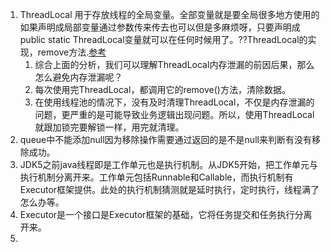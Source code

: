 1. ThreadLocal 用于存放线程的全局变量。全部变量就是要全局很多地方使用的如果声明成局部变量通过参数传来传去也可以但是多麻烦呀，只要声明成public static 
ThreadLocal变量就可以在任何时候用了。??ThreadLocal的实现，remove方法.[参考](http://blog.xiaohansong.com/2016/08/06/ThreadLocal-memory-leak/)                
      1. 综合上面的分析，我们可以理解ThreadLocal内存泄漏的前因后果，那么怎么避免内存泄漏呢？     
      1. 每次使用完ThreadLocal，都调用它的remove()方法，清除数据。      
      1. 在使用线程池的情况下，没有及时清理ThreadLocal，不仅是内存泄漏的问题，更严重的是可能导致业务逻辑出现问题。所以，使用ThreadLocal就跟加锁完要解锁一样，用完就清理。
1. queue中不能添加null因为移除操作需要通过返回的是不是null来判断有没有移除成功。     
1. JDK5之前java线程即是工作单元也是执行机制。从JDK5开始，把工作单元与执行机制分离开来。工作单元包括Runnable和Callable，而执行机制有Executor框架提供。此处的执行机制猜测就是延时执行，定时执行，线程满了怎么办等。   
1. Executor是一个接口是Executor框架的基础，它将任务提交和任务执行分离开来。    
1. 

